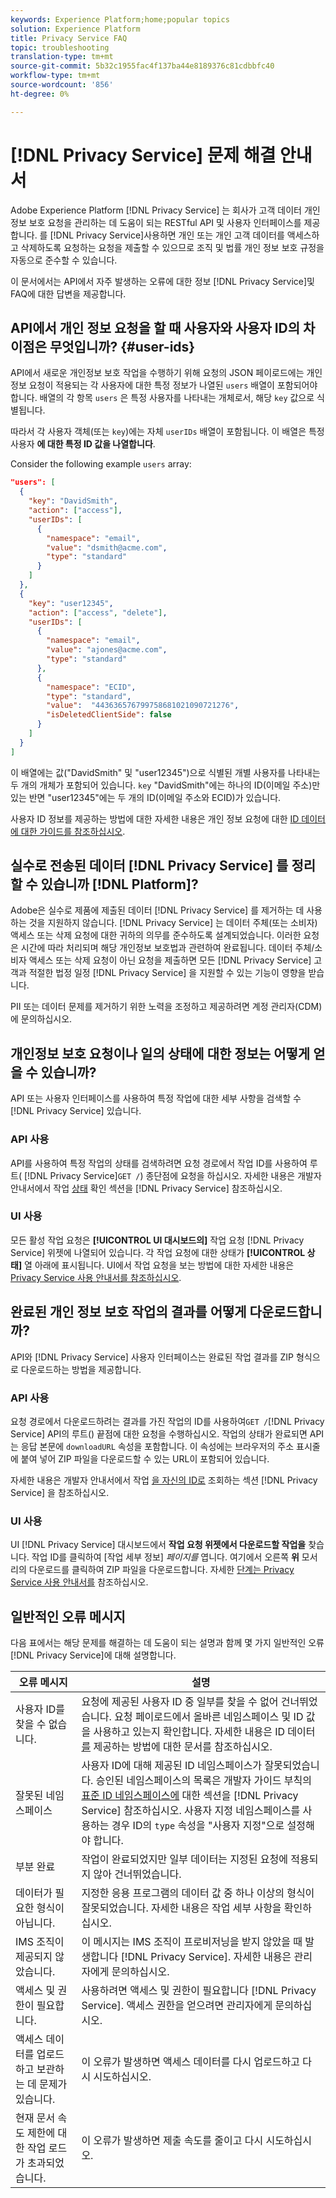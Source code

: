 ```yaml
---
keywords: Experience Platform;home;popular topics
solution: Experience Platform
title: Privacy Service FAQ
topic: troubleshooting
translation-type: tm+mt
source-git-commit: 5b32c1955fac4f137ba44e8189376c81cdbbfc40
workflow-type: tm+mt
source-wordcount: '856'
ht-degree: 0%

---
```



# [!DNL Privacy Service] 문제 해결 안내서

Adobe Experience Platform [!DNL Privacy Service] 는 회사가 고객 데이터 개인 정보 보호 요청을 관리하는 데 도움이 되는 RESTful API 및 사용자 인터페이스를 제공합니다. 를 [!DNL Privacy Service]사용하면 개인 또는 개인 고객 데이터를 액세스하고 삭제하도록 요청하는 요청을 제출할 수 있으므로 조직 및 법률 개인 정보 보호 규정을 자동으로 준수할 수 있습니다.

이 문서에서는 API에서 자주 발생하는 오류에 대한 정보 [!DNL Privacy Service]및 FAQ에 대한 답변을 제공합니다.

## API에서 개인 정보 요청을 할 때 사용자와 사용자 ID의 차이점은 무엇입니까? {#user-ids}

API에서 새로운 개인정보 보호 작업을 수행하기 위해 요청의 JSON 페이로드에는 개인 정보 요청이 적용되는 각 사용자에 대한 특정 정보가 나열된 `users` 배열이 포함되어야 합니다. 배열의 각 항목 `users` 은 특정 사용자를 나타내는 개체로서, 해당 `key` 값으로 식별됩니다.

따라서 각 사용자 객체(또는 `key`)에는 자체 `userIDs` 배열이 포함됩니다. 이 배열은 특정 사용자 **에 대한 특정 ID 값을 나열합니다**.

Consider the following example `users` array:

```json
"users": [
  {
    "key": "DavidSmith",
    "action": ["access"],
    "userIDs": [
      {
        "namespace": "email",
        "value": "dsmith@acme.com",
        "type": "standard"
      }
    ]
  },
  {
    "key": "user12345",
    "action": ["access", "delete"],
    "userIDs": [
      {
        "namespace": "email",
        "value": "ajones@acme.com",
        "type": "standard"
      },
      {
        "namespace": "ECID",
        "type": "standard",
        "value":  "443636576799758681021090721276",
        "isDeletedClientSide": false
      }
    ]
  }
]
```

이 배열에는 값(&quot;DavidSmith&quot; 및 &quot;user12345&quot;)으로 식별된 개별 사용자를 나타내는 두 개의 개체가 포함되어 있습니다. `key` &quot;DavidSmith&quot;에는 하나의 ID(이메일 주소)만 있는 반면 &quot;user12345&quot;에는 두 개의 ID(이메일 주소와 ECID)가 있습니다.

사용자 ID 정보를 제공하는 방법에 대한 자세한 내용은 개인 정보 요청에 대한 [ID 데이터에 대한 가이드를 참조하십시오](identity-data.md).


## 실수로 전송된 데이터 [!DNL Privacy Service] 를 정리할 수 있습니까 [!DNL Platform]?

Adobe은 실수로 제품에 제출된 데이터 [!DNL Privacy Service] 를 제거하는 데 사용하는 것을 지원하지 않습니다. [!DNL Privacy Service] 는 데이터 주체(또는 소비자) 액세스 또는 삭제 요청에 대한 귀하의 의무를 준수하도록 설계되었습니다. 이러한 요청은 시간에 따라 처리되며 해당 개인정보 보호법과 관련하여 완료됩니다. 데이터 주체/소비자 액세스 또는 삭제 요청이 아닌 요청을 제출하면 모든 [!DNL Privacy Service] 고객과 적절한 법정 일정 [!DNL Privacy Service] 을 지원할 수 있는 기능이 영향을 받습니다.

PII 또는 데이터 문제를 제거하기 위한 노력을 조정하고 제공하려면 계정 관리자(CDM)에 문의하십시오.

## 개인정보 보호 요청이나 일의 상태에 대한 정보는 어떻게 얻을 수 있습니까?

API 또는 사용자 인터페이스를 사용하여 특정 작업에 대한 세부 사항을 검색할 수 [!DNL Privacy Service] 있습니다.

### API 사용

API를 사용하여 특정 작업의 상태를 검색하려면 요청 경로에서 작업 ID를 사용하여 루트( [!DNL Privacy Service]`GET /`) 종단점에 요청을 하십시오. 자세한 내용은 개발자 안내서에서 작업 [상태](api/privacy-jobs.md#check-the-status-of-a-job) 확인 섹션을 [!DNL Privacy Service] 참조하십시오.

### UI 사용

모든 활성 작업 요청은 **[!UICONTROL UI 대시보드의]** 작업 요청 [!DNL Privacy Service] 위젯에 나열되어 있습니다. 각 작업 요청에 대한 상태가 **[!UICONTROL 상태]** 열 아래에 표시됩니다. UI에서 작업 요청을 보는 방법에 대한 자세한 내용은 [Privacy Service 사용 안내서를 참조하십시오](ui/user-guide.md).

## 완료된 개인 정보 보호 작업의 결과를 어떻게 다운로드합니까?

API와 [!DNL Privacy Service] 사용자 인터페이스는 완료된 작업 결과를 ZIP 형식으로 다운로드하는 방법을 제공합니다.

### API 사용

요청 경로에서 다운로드하려는 결과를 가진 작업의 ID를 사용하여`GET /`[!DNL Privacy Service] API의 루트() 끝점에 대한 요청을 수행하십시오. 작업의 상태가 완료되면 API는 응답 본문에 `downloadURL` 속성을 포함합니다. 이 속성에는 브라우저의 주소 표시줄에 붙여 넣어 ZIP 파일을 다운로드할 수 있는 URL이 포함되어 있습니다.

자세한 내용은 개발자 안내서에서 작업 [을 자신의 ID로](api/privacy-jobs.md#check-the-status-of-a-job) 조회하는 섹션 [!DNL Privacy Service] 을 참조하십시오.

### UI 사용

UI [!DNL Privacy Service] 대시보드에서 **작업 요청 위젯에서 다운로드할 작업을** 찾습니다. 작업 ID를 클릭하여 [작업 세부 정보] _페이지를_ 엽니다. 여기에서 오른쪽 **위** 모서리의 다운로드를 클릭하여 ZIP 파일을 다운로드합니다. 자세한 [단계는 Privacy Service 사용 안내서를](ui/user-guide.md) 참조하십시오.

## 일반적인 오류 메시지

다음 표에서는 해당 문제를 해결하는 데 도움이 되는 설명과 함께 몇 가지 일반적인 오류 [!DNL Privacy Service]에 대해 설명합니다.

| 오류 메시지 | 설명 |
| --- | --- |
| 사용자 ID를 찾을 수 없습니다. | 요청에 제공된 사용자 ID 중 일부를 찾을 수 없어 건너뛰었습니다. 요청 페이로드에서 올바른 네임스페이스 및 ID 값을 사용하고 있는지 확인합니다. 자세한 내용은 ID 데이터 [를](./identity-data.md) 제공하는 방법에 대한 문서를 참조하십시오. |
| 잘못된 네임스페이스 | 사용자 ID에 대해 제공된 ID 네임스페이스가 잘못되었습니다. 승인된 네임스페이스의 목록은 개발자 가이드 부칙의 [표준 ID 네임스페이스에](./api/appendix.md#standard-namespaces) 대한 섹션을 [!DNL Privacy Service] 참조하십시오. 사용자 지정 네임스페이스를 사용하는 경우 ID의 `type` 속성을 &quot;사용자 지정&quot;으로 설정해야 합니다. |
| 부분 완료 | 작업이 완료되었지만 일부 데이터는 지정된 요청에 적용되지 않아 건너뛰었습니다. |
| 데이터가 필요한 형식이 아닙니다. | 지정한 응용 프로그램의 데이터 값 중 하나 이상의 형식이 잘못되었습니다. 자세한 내용은 작업 세부 사항을 확인하십시오. |
| IMS 조직이 제공되지 않았습니다. | 이 메시지는 IMS 조직이 프로비저닝을 받지 않았을 때 발생합니다 [!DNL Privacy Service]. 자세한 내용은 관리자에게 문의하십시오. |
| 액세스 및 권한이 필요합니다. | 사용하려면 액세스 및 권한이 필요합니다 [!DNL Privacy Service]. 액세스 권한을 얻으려면 관리자에게 문의하십시오. |
| 액세스 데이터를 업로드하고 보관하는 데 문제가 있습니다. | 이 오류가 발생하면 액세스 데이터를 다시 업로드하고 다시 시도하십시오. |
| 현재 문서 속도 제한에 대한 작업 로드가 초과되었습니다. | 이 오류가 발생하면 제출 속도를 줄이고 다시 시도하십시오. |